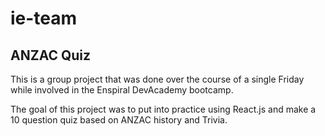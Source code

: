 # ie-team

## ANZAC Quiz

This is a group project that was done over the course of a single Friday while involved in the Enspiral DevAcademy bootcamp.  

The goal of this project was to put into practice using React.js and make a 10 question quiz based on ANZAC history and Trivia.
